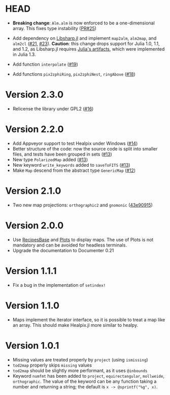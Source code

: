 # HEAD

-   **Breaking change**: `Alm.alm` is now enforced to be a one-dimensional
    array. This fixes type instability ([PR#25](https://github.com/ziotom78/Healpix.jl/pull/25))

-   Add dependency on [Libsharp.jl](https://github.com/ziotom78/libsharp.jl)
    and implement `map2alm`, `alm2map`, and `alm2cl`
    ([#21](https://github.com/ziotom78/Healpix.jl/pull/21), 
    [#23](https://github.com/ziotom78/Healpix.jl/pull/23)). **Caution**: this
    change drops support for Julia 1.0, 1.1, and 1.2, as Libsharp.jl requires
    [Julia's artifacts](https://julialang.org/blog/2019/11/artifacts/), which
    were implemented in Julia 1.3.

- Add function `interpolate`
  ([#19](https://github.com/ziotom78/Healpix.jl/pull/19))

- Add functions `pix2zphiRing`, `pix2zphiNest`, `ringAbove`
  ([#18](https://github.com/ziotom78/Healpix.jl/pull/18))

# Version 2.3.0

- Relicense the library under GPL2
  ([#16](https://github.com/ziotom78/Healpix.jl/pull/16))

# Version 2.2.0

- Add Appveyor support to test Healpix under Windows
  ([#14](https://github.com/ziotom78/Healpix.jl/pull/14))
- Better structure of the code: now the source code is split into
  smaller files, and tests have been grouped in sets
  ([#13](https://github.com/ziotom78/Healpix.jl/pull/13))
- New type `PolarizedMap` added ([#13](https://github.com/ziotom78/Healpix.jl/pull/13))
- New keyword `write_keywords` added to `saveToFITS`
  ([#13](https://github.com/ziotom78/Healpix.jl/pull/13))
- Make `Map` descend from the abstract type `GenericMap`
  ([#12](https://github.com/ziotom78/Healpix.jl/pull/12))

# Version 2.1.0

- Two new map projections: `orthographic2` and `gnomonic` ([43e90915](https://github.com/ziotom78/Healpix.jl/commit/43e90915dba47577de322970bbc14d58b9830ab5))

# Version 2.0.0

- Use [RecipesBase](https://github.com/JuliaPlots/RecipesBase.jl) and
  [Plots](https://github.com/JuliaPlots/Plots.jl) to display maps. The use of
  Plots is not mandatory and can be avoided for headless terminals.
- Upgrade the documentation to Documenter 0.21

# Version 1.1.1

- Fix a bug in the implementation of `setindex!`

# Version 1.1.0

- Maps implement the iterator interface, so it is possible to treat a
  map like an array. This should make Healpix.jl more similar to healpy.

# Version 1.0.1

- Missing values are treated properly by `project` (using `ismissing`)
- `tod2map` properly skips `missing` values
- `tod2map` should be slightly more performant, as it uses `@inbounds`
- Keyword `numfmt` has been added to `project`, `equirectangular`,
  `mollweide`, `orthographic`. The value of the keyword can be any
  function taking a number and returning a string; the default is `x
  -> @sprintf("%g", x)`.
